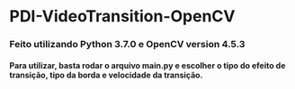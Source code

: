 # PDI-VideoTransition-OpenCV

### Feito utilizando Python 3.7.0 e OpenCV version 4.5.3


#### Para utilizar, basta rodar o arquivo main.py e escolher o tipo do efeito de transição, tipo da borda e velocidade da transição.
